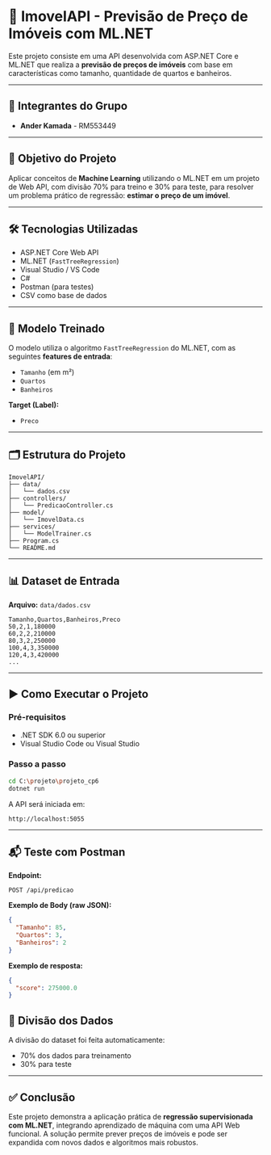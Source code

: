 # 🏡 ImovelAPI - Previsão de Preço de Imóveis com ML.NET

Este projeto consiste em uma API desenvolvida com ASP.NET Core e ML.NET que realiza a **previsão de preços de imóveis** com base em características como tamanho, quantidade de quartos e banheiros.

---

## 👥 Integrantes do Grupo

* **Ander Kamada** - RM553449

---

## 🎯 Objetivo do Projeto

Aplicar conceitos de **Machine Learning** utilizando o ML.NET em um projeto de Web API, com divisão 70% para treino e 30% para teste, para resolver um problema prático de regressão: **estimar o preço de um imóvel**.

---

## 🛠️ Tecnologias Utilizadas

* ASP.NET Core Web API
* ML.NET (`FastTreeRegression`)
* Visual Studio / VS Code
* C#
* Postman (para testes)
* CSV como base de dados

---

## 🧠 Modelo Treinado

O modelo utiliza o algoritmo `FastTreeRegression` do ML.NET, com as seguintes **features de entrada**:

* `Tamanho` (em m²)
* `Quartos`
* `Banheiros`

**Target (Label):**

* `Preco`

---

## 🗂️ Estrutura do Projeto

```
ImovelAPI/
├── data/
│   └── dados.csv
├── controllers/
│   └── PredicaoController.cs
├── model/
│   └── ImovelData.cs
├── services/
│   └── ModelTrainer.cs
├── Program.cs
└── README.md
```

---

## 📊 Dataset de Entrada

**Arquivo:** `data/dados.csv`

```csv
Tamanho,Quartos,Banheiros,Preco
50,2,1,180000
60,2,2,210000
80,3,2,250000
100,4,3,350000
120,4,3,420000
...
```

---

## ▶️ Como Executar o Projeto

### Pré-requisitos

* .NET SDK 6.0 ou superior
* Visual Studio Code ou Visual Studio

### Passo a passo

```bash
cd C:\projeto\projeto_cp6
dotnet run
```

A API será iniciada em:

```
http://localhost:5055
```

---

## 📬 Teste com Postman

**Endpoint:**

```
POST /api/predicao
```

**Exemplo de Body (raw JSON):**

```json
{
  "Tamanho": 85,
  "Quartos": 3,
  "Banheiros": 2
}
```

**Exemplo de resposta:**

```json
{
  "score": 275000.0
}
```

## 🧪 Divisão dos Dados

A divisão do dataset foi feita automaticamente:

* 70% dos dados para treinamento
* 30% para teste

---

## ✅ Conclusão

Este projeto demonstra a aplicação prática de **regressão supervisionada com ML.NET**, integrando aprendizado de máquina com uma API Web funcional. A solução permite prever preços de imóveis e pode ser expandida com novos dados e algoritmos mais robustos.

